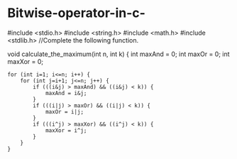 # Bitwise-operator-in-c-
#include <stdio.h>
#include <string.h>
#include <math.h>
#include <stdlib.h>
//Complete the following function.


void calculate_the_maximum(int n, int k) {
    int maxAnd = 0;
    int maxOr = 0;
    int maxXor = 0;

    for (int i=1; i<=n; i++) {
        for (int j=i+1; j<=n; j++) {
            if (((i&j) > maxAnd) && ((i&j) < k)) {
                maxAnd = i&j;
            }
            if (((i|j) > maxOr) && ((i|j) < k)) {
                maxOr = i|j;
            }
            if (((i^j) > maxXor) && ((i^j) < k)) {
                maxXor = i^j;
            }
        }
    }
